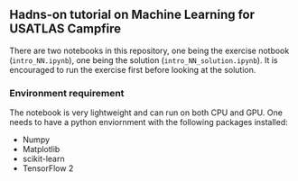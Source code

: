 ## Hadns-on tutorial on Machine Learning for USATLAS Campfire

There are two notebooks in this repository, one being the exercise notbook (`intro_NN.ipynb`), one being the solution (`intro_NN_solution.ipynb`). It is encouraged to run the exercise first before looking at the solution.

### Environment requirement

The notebook is very lightweight and can run on both CPU and GPU. One needs to have a python enviornment with the following packages installed:

- Numpy
- Matplotlib
- scikit-learn
- TensorFlow 2